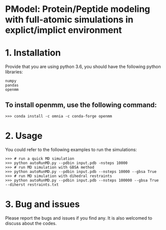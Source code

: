 # PModel: Protein/Peptide modeling with full-atomic simulations in explict/implict environment
# 1. Installation
Provide that you are using python 3.6, you should have the following python libraries:

    numpy
    pandas
    openmm

## To install openmm, use the following command:

    >>> conda install -c omnia -c conda-forge openmm

# 2. Usage
You could refer to the following examples to run the simulations:

    >>> # run a quick MD simulation
    >>> python autoRunMD.py --pdbin input.pdb -nsteps 10000
    >>> # run MD simulation with GBSA method
    >>> python autoRunMD.py --pdbin input.pdb --nsteps 10000 --gbsa True
    >>> # run MD simulation with dihedral restraints
    >>> python autoRunMD.py --pdbin input.pdb --nsteps 100000 --gbsa True --diherst restraints.txt

# 3. Bug and issues
Please report the bugs and issues if you find any. It is also welcomed to discuss about the codes.

